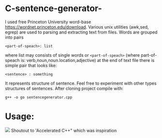 # C-sentence-generator-

I used free Princeton University word-base https://wordnet.princeton.edu/download. Various unix utilities (awk,sed, egrep) are used to parsing and extracting text from files. Words are grouped into pairs
 ```
 <part-of-speach>: list
 ```
where list may consists of single words or `<part-of-speach>` (where part-of-speach is: verb,noun,noun.location,adjective)
at the end of text file there is simple pair that looks like:
```
<sentence> : something
```
It represents structure of sentence. Feel free to experiment with other types structures of sentences. After cloning project compile with: 
```
g++ -o go sentencegenerator.cpp
```
# Usage:
<img src="https://i.imgur.com/zkyPJ6w.png" />
Shoutout to 'Accelerated C++" which was inspiration

